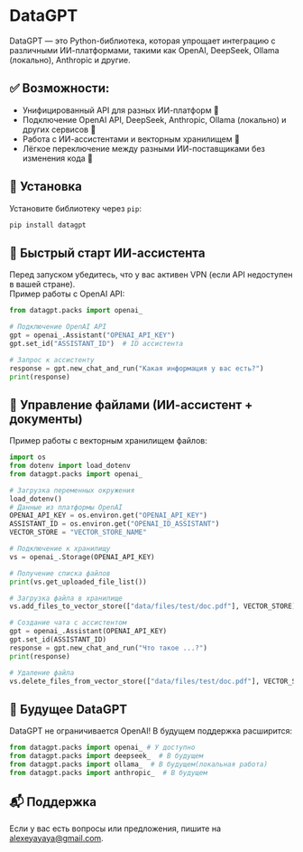 # DataGPT
DataGPT — это Python-библиотека, которая упрощает интеграцию с различными ИИ-платформами, такими как OpenAI, DeepSeek, Ollama (локально), Anthropic и другие.

## ✅ Возможности:
- Унифицированный API для разных ИИ-платформ 🧠
- Подключение OpenAI API, DeepSeek, Anthropic, Ollama (локально) и других сервисов 🔗
- Работа с ИИ-ассистентами и векторным хранилищем 📂
- Лёгкое переключение между разными ИИ-поставщиками без изменения кода 🔄

## 📌 Установка
Установите библиотеку через `pip`:
```bash
pip install datagpt
```
## 🚀 Быстрый старт ИИ-ассистента
Перед запуском убедитесь, что у вас активен VPN (если API недоступен в вашей стране).  
Пример работы с OpenAI API:
```Python
from datagpt.packs import openai_

# Подключение OpenAI API
gpt = openai_.Assistant("OPENAI_API_KEY")
gpt.set_id("ASSISTANT_ID")  # ID ассистента

# Запрос к ассистенту
response = gpt.new_chat_and_run("Какая информация у вас есть?")
print(response)
```
## 📂 Управление файлами (ИИ-ассистент + документы)
Пример работы с векторным хранилищем файлов:
```Python
import os
from dotenv import load_dotenv
from datagpt.packs import openai_

# Загрузка переменных окружения
load_dotenv()
# Данные из платформы OpenAI
OPENAI_API_KEY = os.environ.get("OPENAI_API_KEY")
ASSISTANT_ID = os.environ.get("OPENAI_ID_ASSISTANT")
VECTOR_STORE = "VECTOR_STORE_NAME"

# Подключение к хранилищу
vs = openai_.Storage(OPENAI_API_KEY)

# Получение списка файлов
print(vs.get_uploaded_file_list())

# Загрузка файла в хранилище
vs.add_files_to_vector_store(["data/files/test/doc.pdf"], VECTOR_STORE)

# Создание чата с ассистентом
gpt = openai_.Assistant(OPENAI_API_KEY)
gpt.set_id(ASSISTANT_ID)
response = gpt.new_chat_and_run("Что такое ...?")
print(response)

# Удаление файла
vs.delete_files_from_vector_store(["data/files/test/doc.pdf"], VECTOR_STORE)
```

## 🔮 Будущее DataGPT
DataGPT не ограничивается OpenAI! В будущем поддержка расширится:
```Python
from datagpt.packs import openai_ # У доступно
from datagpt.packs import deepseek_  # В будущем
from datagpt.packs import ollama_  # В будущем(локальная работа)
from datagpt.packs import anthropic_  # В будущем
```

## 📬 Поддержка
Если у вас есть вопросы или предложения, пишите на alexeyayaya@gmail.com.
